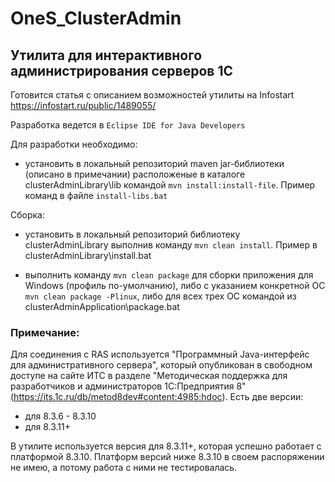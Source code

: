 # OneS_ClusterAdmin
## Утилита для интерактивного администрирования серверов 1С

Готовится статья с описанием возможностей утилиты на Infostart https://infostart.ru/public/1489055/

Разработка ведется в `Eclipse IDE for Java Developers`

Для разработки необходимо:
- установить в локальный репозиторий maven jar-библиотеки (описано в примечании) расположеные в каталоге clusterAdminLibrary\lib командой `mvn install:install-file`. Пример команд в файле `install-libs.bat`


Сборка:

- установить в локальный репозиторий библиотеку clusterAdminLibrary выполнив команду `mvn clean install`. Пример в clusterAdminLibrary\install.bat

- выполнить команду `mvn clean package` для сборки приложения для Windows (профиль по-умолчанию), либо с указанием конкретной ОС `mvn clean package -Plinux`, либо для всех трех ОС командой из clusterAdminApplication\package.bat

### Примечание:

Для соединения с RAS используется "Программный Java-интерфейс для административного сервера", который опубликован в свободном доступе на сайте ИТС в разделе "Методическая поддержка для разработчиков и администраторов 1С:Предприятия 8" (https://its.1c.ru/db/metod8dev#content:4985:hdoc).
Есть две версии:
- для 8.3.6 - 8.3.10
- для 8.3.11+

В утилите используется версия для 8.3.11+, которая успешно работает с платформой 8.3.10. Платформ версий ниже 8.3.10 в своем распоряжении не имею, а потому работа с ними не тестировалась.